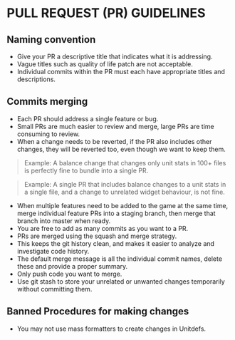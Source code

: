 # PULL REQUEST (PR) GUIDELINES

## Naming convention
- Give your PR a descriptive title that indicates what it is addressing.
- Vague titles such as quality of life patch are not acceptable.
- Individual commits within the PR must each have appropriate titles and descriptions.

## Commits merging
- Each PR should address a single feature or bug.
- Small PRs are much easier to review and merge, large PRs are time consuming to review.
- When a change needs to be reverted, if the PR also includes other changes, they will be reverted too, even though we want to keep them.
> Example: A balance change that changes only unit stats in 100+ files is perfectly fine to bundle into a single PR.

> Example: A single PR that includes balance changes to a unit stats in a single file, and a change to unrelated widget behaviour, is not fine.

- When multiple features need to be added to the game at the same time, merge individual feature PRs into a staging branch, then merge that branch into master when ready.
- You are free to add as many commits as you want to a PR.
- PRs are merged using the squash and merge strategy.
- This keeps the git history clean, and makes it easier to analyze and investigate code history.
- The default merge message is all the individual commit names, delete these and provide a proper summary.
- Only push code you want to merge.
- Use git stash to store your unrelated or unwanted changes temporarily without committing them.

## Banned Procedures for making changes
- You may not use mass formatters to create changes in Unitdefs.
